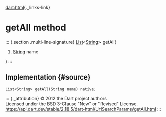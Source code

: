[dart:html](../../dart-html/dart-html-library){._links-link}

getAll method
=============

::: {.section .multi-line-signature}
[List](../../dart-core/list-class)\<[String](../../dart-core/string-class)\>
getAll(

1.  [String](../../dart-core/string-class) name

)
:::

Implementation {#source}
--------------

``` {.language-dart data-language="dart"}
List<String> getAll(String name) native;
```

::: {._attribution}
© 2012 the Dart project authors\
Licensed under the BSD 3-Clause \"New\" or \"Revised\" License.\
<https://api.dart.dev/stable/2.18.5/dart-html/UrlSearchParams/getAll.html>
:::
